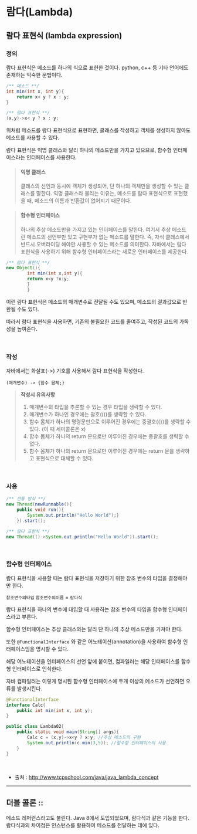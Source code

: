 # 람다(Lambda)

## 람다 표현식 (lambda expression)

### 정의
람다 표현식은 메소드를 하나의 식으로 표현한 것이다. python, c++ 등 기타 언어에도 존재하는 익숙한 문법이다.

```java
/** 메소드 **/
int min(int x, int y){
    return x< y ? x : y;
}
```
```java
/** 람다 표현식 **/
(x,y)->x< y ? x : y;
```

위처럼 메소드를 람다 표현식으로 표현하면, 클래스를 작성하고 객체를 생성하지 않아도 메소드를 사용할 수 있다.

람다 표현식은 익명 클래스와 달리 하나의 메소드만을 가지고 있으므로, 함수형 인터페이스라는 인터페이스를 사용한다.

> #### 익명 클래스 
> 클래스의 선언과 동시에 객체가 생성되어, 단 하나의 객체만을 생성할 수 있는 클래스를 말한다.
익명 클래스라 불리는 이유는, 메소드를 람다 표현식으로 표현했을 때, 메소드의 이름과 반환값이 없어지기 때문이다.

> #### 함수형 인터페이스
> 하나의 추상 메소드만을 가지고 있는 인터페이스를 말한다. 여기서 추상 메소드란 메소드의 선언부만 있고 구현부가 없는 메소드를 말한다.
즉, 자식 클래스에서 반드시 오버라이딩 해야만 사용할 수 있는 메소드를 의미한다. 자바에서는 람다 표현식을 사용하기 위해 함수형 인터페이스라는 새로운 인터페이스를 제공한다.


```java
/** 람다 표현식 **/
new Object(){
        int min(int x,int y){
        return x<y ?x:y;
        }
        }
```

이런 람다 표현식은 메소드의 매개변수로 전달될 수도 있으며, 메소드의 결과값으로 반환될 수도 있다.

따라서 람다 표현식을 사용하면, 기존의 불필요한 코드를 줄여주고, 작성된 코드의 가독성을 높여준다.

<br>

### 작성

자바에서는 화살표(->) 기호를 사용해서 람다 표현식을 작성한다.

`(매개변수) -> {함수 몸체;}`

> **작성시 유의사항**
> 1. 매개변수의 타입을 추론할 수 있는 경우 타입을 생략할 수 있다.
> 2. 매개변수가 하나인 경우에는 괄호(())를 생략할 수 있다.
> 3. 함수 몸체가 하나의 명령문만으로 이루어진 경우에는 중괄호({})를 생략할 수 있다. (이 때 세미콜론은 x)
> 4. 함수 몸체가 하나의 return 문으로만 이루어진 경우에는 중괄호를 생략할 수 없다.
> 5. 함수 몸체가 하나의 return 문으로만 이루어진 경우에는 return 문을 생략하고 표현식으로 대체할 수 있다.

<br>

### 사용

```java
/** 전통 방식 **/
new Thread(newRunnable(){
    public void run(){
        System.out.println("Hello World");}
    }).start();
```

```java
/** 람다 표현식 **/
new Thread(()->System.out.println("Hello World")).start();
```

<br>

### 함수형 인터페이스
람다 표현식을 사용할 때는 람다 표현식을 저장하기 위한 참조 변수의 타입을 결정해야만 한다.

`참조변수의타입` `참조변수의이름` = `람다식`

람다 표현식을 하나의 변수에 대입할 때 사용하는 참조 변수의 타입을 함수형 인터페이스라고 부른다.

함수형 인터페이스는 추상 클래스와는 달리 단 하나의 추상 메소드만을 가져야 한다.

또한 `@FunctionalInterface` 와 같은 어노테이션(annotation)을 사용하여 함수형 인터페이스임을 명시할 수 있다.

해당 어노테이션을 인터페이스의 선언 앞에 붙이면, 컴파일러는 해당 인터페이스를 함수형 인터페이스로 인식한다.

자바 컴파일러는 이렇게 명시된 함수형 인터페이스에 두개 이상의 메소드가 선언하면 오류를 발생시킨다.

```java
@FunctionalInterface
interface Calc{
    public int min(int x, int y);
}
```

```java
public class Lambda02{
    public static void main(String[] args){
        Calc c = (x,y)->x<y ? x:y; //추상 메소드의 구현
        System.out.println(c.min(3,5)); //함수형 인터페이스의 사용
    }
}
```

<br>

- 출처 : http://www.tcpschool.com/java/java_lambda_concept

---

## 더블 콜론 ::
메소드 레퍼런스라고도 불린다. Java 8에서 도입되었으며, 람다식과 같은 기능을 한다.
람다식과의 차이점은 인스턴스를 활용하여 메소드를 전달하는 데에 있다.